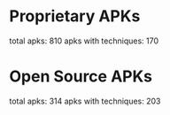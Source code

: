 # Proprietary APKs
total apks: 810
apks with techniques: 170

# Open Source APKs
total apks: 314
apks with techniques: 203